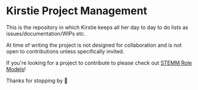 # Kirstie Project Management

This is the repository in which Kirstie keeps all her day to day to do lists as issues/documentation/WIPs etc.

At time of writing the project is not designed for collaboration and is not open to contributions unless specifically invited.

If you're looking for a project to contribute to please check out [STEMM Role Models](https://github.com/KirstieJane/STEMMRoleModels)!

Thanks for stopping by :wave:
